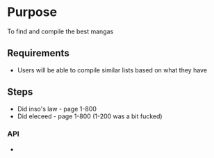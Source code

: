 # Purpose

To find and compile the best mangas

## Requirements

- Users will be able to compile similar lists based on what they have

## Steps

- Did inso's law - page 1-800
- Did eleceed - page 1-800 (1-200 was a bit fucked)



### API 

- 